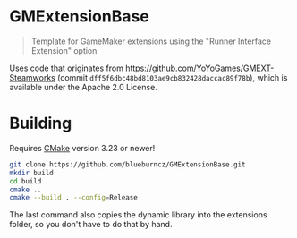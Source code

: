 # GMExtensionBase
> Template for GameMaker extensions using the "Runner Interface Extension" option

Uses code that originates from https://github.com/YoYoGames/GMEXT-Steamworks
(commit `dff5f6dbc48bd8103ae9cb832428daccac89f78b`), which is available under
the Apache 2.0 License.

# Building
Requires [CMake](https://cmake.org) version 3.23 or newer!

```sh
git clone https://github.com/blueburncz/GMExtensionBase.git
mkdir build
cd build
cmake ..
cmake --build . --config=Release
```

The last command also copies the dynamic library into the extensions folder,
so you don't have to do that by hand.
